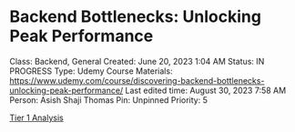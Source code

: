 # Backend Bottlenecks: Unlocking Peak Performance

Class: Backend, General
Created: June 20, 2023 1:04 AM
Status: IN PROGRESS
Type: Udemy Course
Materials: https://www.udemy.com/course/discovering-backend-bottlenecks-unlocking-peak-performance/
Last edited time: August 30, 2023 7:58 AM
Person: Asish Shaji Thomas
Pin: Unpinned
Priority: 5

[Tier 1 Analysis](Backend%20Bottlenecks%20Unlocking%20Peak%20Performance%20796f57114e784d49919d49813b01261a/Tier%201%20Analysis%20635c48fbc3ff4412a4647e0b6c62933d.md)
